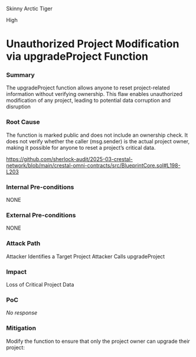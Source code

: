 Skinny Arctic Tiger

High

# Unauthorized Project Modification via upgradeProject Function

### Summary

The upgradeProject function allows anyone to reset project-related information without verifying ownership. This flaw enables unauthorized modification of any project, leading to potential data corruption and disruption

### Root Cause

The function is marked public and does not include an ownership check. It does not verify whether the caller (msg.sender) is the actual project owner, making it possible for anyone to reset a project’s critical data.

https://github.com/sherlock-audit/2025-03-crestal-network/blob/main/crestal-omni-contracts/src/BlueprintCore.sol#L198-L203

### Internal Pre-conditions

NONE

### External Pre-conditions

NONE

### Attack Path

Attacker Identifies a Target Project
Attacker Calls upgradeProject

### Impact

Loss of Critical Project Data

### PoC

_No response_

### Mitigation

Modify the function to ensure that only the project owner can upgrade their project: